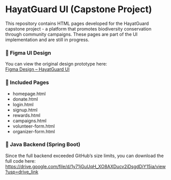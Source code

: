 # HayatGuard UI (Capstone Project)

This repository contains HTML pages developed for the HayatGuard capstone project - a platform that promotes biodiversity conservation through community campaigns. These pages are part of the UI implementation and are still in progress.

### 🔗 Figma UI Design
You can view the original design prototype here:  
[Figma Design – HayatGuard UI](https://www.figma.com/design/W8k9PLrW0g54WSTxtEu3UH/Homepage-draft-1st-Nov?node-id=0-1&p=f&t=USq3a4mdT8xfC7ck-0)

### 📄 Included Pages
- homepage.html
- donate.html
- login.html
- signup.html
- rewards.html
- campaigns.html
- volunteer-form.html
- organizer-form.html

### 🔗 Java Backend (Spring Boot)
Since the full backend exceeded GitHub’s size limits, you can download the full code here:  
https://drive.google.com/file/d/1y71jGuUqH_XO8AXDucv2iDsgdDiY15ia/view?usp=drive_link
